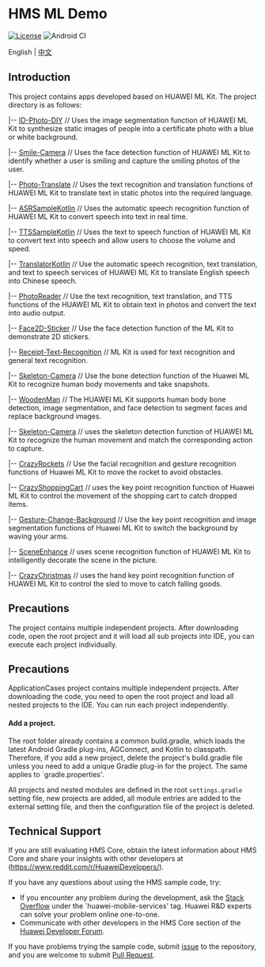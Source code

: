 # HMS ML Demo

[![License](https://img.shields.io/badge/Docs-hmsguides-brightgreen)](https://developer.huawei.com/consumer/en/doc/development/HMSCore-Guides-V5/service-introduction-0000001050040017-V5)  ![Android CI](https://github.com/HMS-Core/hms-ml-demo/workflows/Android%20CI/badge.svg)

English | [中文](https://github.com/HMS-Core/hms-ml-demo/blob/master/README_ZH.md)

## Introduction
This project contains apps developed based on HUAWEI ML Kit. The project directory is as follows:

|-- [ID-Photo-DIY](https://github.com/HMS-Core/hms-ml-demo/tree/master/ApplicationCases/ID-Photo-DIY) // Uses the image segmentation function of HUAWEI ML Kit to synthesize static images of people into a certificate photo with a blue or white background.

|-- [Smile-Camera](https://github.com/HMS-Core/hms-ml-demo/tree/master/ApplicationCases/Smile-Camera) // Uses the face detection function of HUAWEI ML Kit to identify whether a user is smiling and capture the smiling photos of the user.

|-- [Photo-Translate](https://github.com/HMS-Core/hms-ml-demo/tree/master/ApplicationCases/Photo-Translate) // Uses the text recognition and translation functions of HUAWEI ML Kit to translate text in static photos into the required language.

|-- [ASRSampleKotlin](https://github.com/HMS-Core/hms-ml-demo/tree/master/ApplicationCases/ASRSampleKotlin) // Uses the automatic speech recognition function of HUAWEI ML Kit to convert speech into text in real time.

|-- [TTSSampleKotlin](https://github.com/HMS-Core/hms-ml-demo/tree/master/ApplicationCases/TTSSampleKotlin) // Uses the text to speech function of HUAWEI ML Kit to convert text into speech and allow users to choose the volume and speed.

|-- [TranslatorKotlin](https://github.com/HMS-Core/hms-ml-demo/tree/master/ApplicationCases/TranslatorKotlin) // Use the automatic speech recognition, text translation, and  text to speech services of HUAWEI ML Kit to translate English speech into Chinese speech.

|-- [PhotoReader](https://github.com/HMS-Core/hms-ml-demo/tree/master/ApplicationCases/PhotoReader) // Use the text recognition, text translation, and TTS functions of the HUAWEI ML Kit to obtain text in photos and convert the text into audio output.

|-- [Face2D-Sticker](https://github.com/HMS-Core/hms-ml-demo/tree/master/ApplicationCases/Face2D-Sticker) // Use the face detection function of the ML Kit to demonstrate 2D stickers.

|-- [Receipt-Text-Recognition](https://github.com/HMS-Core/hms-ml-demo/tree/master/ApplicationCases/Receipt-Text-Recognition) // ML Kit is used for text recognition and general text recognition.

|-- [Skeleton-Camera](https://github.com/HMS-Core/hms-ml-demo/tree/master/ApplicationCases/Skeleton-Camera) // Use the bone detection function of the Huawei ML Kit to recognize human body movements and take snapshots.

|-- [WoodenMan](https://github.com/HMS-Core/hms-ml-demo/tree/master/ApplicationCases/WoodenMan) // The HUAWEI ML Kit supports human body bone detection, image segmentation, and face detection to segment faces and replace background images.

|-- [Skeleton-Camera](https://github.com/HMS-Core/hms-ml-demo/tree/master/ApplicationCases/Skeleton-Camera) // uses the skeleton detection function of HUAWEI ML Kit to recognize the human movement and match the corresponding action to capture.

|-- [CrazyRockets](https://github.com/HMS-Core/hms-ml-demo/tree/master/ApplicationCases/CrazyRockets) // Use the facial recognition and gesture recognition functions of Huawei ML Kit to move the rocket to avoid obstacles.

|-- [CrazyShoppingCart](https://github.com/HMS-Core/hms-ml-demo/tree/master/ApplicationCases/CrazyShoppingCart) // uses the key point recognition function of Huawei ML Kit to control the movement of the shopping cart to catch dropped items.

|-- [Gesture-Change-Background](https://github.com/HMS-Core/hms-ml-demo/tree/master/ApplicationCases/Gesture-Change-Background) // Use the key point recognition and image segmentation functions of Huawei ML Kit to switch the background by waving your arms.

|-- [SceneEnhance](https://github.com/HMS-Core/hms-ml-demo/tree/master/ApplicationCases/SceneEnhance) // uses scene recognition function of HUAWEI ML Kit to intelligently decorate the scene in the picture.

|-- [CrazyChristmas](https://github.com/HMS-Core/hms-ml-demo/tree/master/ApplicationCases/CrazyChristmas) // uses the hand key point recognition function of HUAWEI ML Kit to control the sled to move to catch falling goods.

## Precautions

The project contains multiple independent projects. After downloading code, open the root project and it
will load all sub projects into IDE, you can execute each project individually.

## Precautions

ApplicationCases project contains multiple independent projects. After downloading the code, you need to open the root project and load all nested projects to the IDE. You can run each project independently.

#### Add a project.

The root folder already contains a common build.gradle, which loads the latest Android Gradle plug-ins, AGConnect, and Kotlin to classpath. Therefore, if you add a new project, delete the project's build.gradle file unless you need to add a unique Gradle plug-in for the project. The same applies to `gradle.properties'.

All projects and nested modules are defined in the root `settings.gradle` setting file, new projects are added, all module entries are added to the external setting file, and then the configuration file of the project is deleted.


## Technical Support
If you are still evaluating HMS Core, obtain the latest information about HMS Core and share your insights with other developers at (https://www.reddit.com/r/HuaweiDevelopers/).

If you have any questions about using the HMS sample code, try:
- If you encounter any problem during the development, ask the [Stack Overflow](https://stackoverflow.com/questions/tagged/huawei-mobile-services) under the `huawei-mobile-services' tag. Huawei R&D experts can solve your problem online one-to-one.
- Communicate with other developers in the HMS Core section of the [Huawei Developer Forum](https://developer.huawei.com/consumer/cn/forum/blockdisplay?fid=18).

If you have problems trying the sample code, submit [issue](https://github.com/HMS-Core/hms-ml-demo/issues) to the repository, and you are welcome to submit [Pull Request](https://github.com/HMS-Core/hms-ml-demo/pulls).
